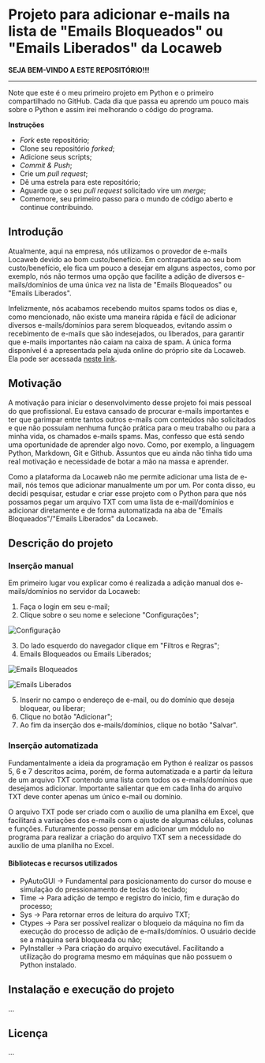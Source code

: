 # Projeto para adicionar e-mails na lista de "Emails Bloqueados" ou "Emails Liberados" da Locaweb

**SEJA BEM-VINDO A ESTE REPOSITÓRIO!!!**

-------------

Note que este é o meu primeiro projeto em Python e o primeiro compartilhado no GitHub. Cada dia que passa eu aprendo um pouco mais sobre o Python e assim irei melhorando o código do programa.

**Instruções**

 - *Fork* este repositório;
 - Clone seu repositório *forked*;
 - Adicione seus scripts;
 - *Commit & Push*;
 - Crie um *pull request*;
 - Dê uma estrela para este repositório;
 - Aguarde que o seu *pull request* solicitado vire um *merge*;
 - Comemore, seu primeiro passo para o mundo de código aberto e continue contribuindo.

## Introdução

Atualmente, aqui na empresa, nós utilizamos o provedor de e-mails Locaweb devido ao bom custo/benefício. Em contrapartida ao seu bom custo/benefício, ele fica um pouco a desejar em alguns aspectos, como por exemplo, nós não termos uma opção que facilite a adição de diversos e-mails/domínios de uma única vez na lista de "Emails Bloqueados" ou "Emails Liberados".

Infelizmente, nós acabamos recebendo muitos spams todos os dias e, como mencionado, não existe uma maneira rápida e fácil de adicionar diversos e-mails/domínios para serem bloqueados, evitando assim o recebimento de e-mails que são indesejados, ou liberados, para garantir que e-mails importantes não caiam na caixa de spam. A única forma disponível é a apresentada pela ajuda online do próprio site da Locaweb. Ela pode ser acessada [neste link](https://www.locaweb.com.br/ajuda/wiki/como-criar-e-excluir-filtro-de-mensagens-email-locaweb/ "neste link").

## Motivação

A motivação para iniciar o desenvolvimento desse projeto foi mais pessoal do que profissional. Eu estava cansado de procurar e-mails importantes e ter que garimpar entre tantos outros e-mails com conteúdos não solicitados e que não possuíam nenhuma função prática para o meu trabalho ou para a minha vida, os chamados e-mails spams. Mas, confesso que está sendo uma oportunidade de aprender algo novo. Como, por exemplo, a linguagem Python, Markdown, Git e Github. Assuntos que eu ainda não tinha tido uma real motivação e necessidade de botar a mão na massa e aprender.

Como a plataforma da Locaweb não me permite adicionar uma lista de e-mail, nós temos que adicionar manualmente um por um. Por conta disso, eu decidi pesquisar, estudar e criar esse projeto com o Python para que nós possamos pegar um arquivo TXT com uma lista de e-mail/domínios e adicionar diretamente e de forma automatizada na aba de "Emails Bloqueados"/"Emails Liberados" da Locaweb.

## Descrição do projeto

### Inserção manual

Em primeiro lugar vou explicar como é realizada a adição manual dos e-mails/domínios no servidor da Locaweb:

1. Faça o login em seu e-mail;
2. Clique sobre o seu nome e selecione "Configurações";

 ![Configuração](https://www.locaweb.com.br/ajuda/wp-content/uploads/2018/05/config_filtro_web_novo.jpg "Configuração")

3. Do lado esquerdo do navegador clique em "Filtros e Regras";
4. Emails Bloqueados ou Emails Liberados;

 ![Emails Bloqueados](https://www.locaweb.com.br/ajuda/wp-content/uploads/2020/06/emails_bloqueados-01.png "Emails Bloqueados")

 ![Emails Liberados](https://www.locaweb.com.br/ajuda/wp-content/uploads/2020/06/emails_liberados-02.png "Emails Liberados")

5. Inserir no campo o endereço de e-mail, ou do domínio que deseja bloquear, ou liberar;
6. Clique no botão "Adicionar";
7. Ao fim da inserção dos e-mails/domínios, clique no botão "Salvar".

### Inserção automatizada

Fundamentalmente a ideia da programação em Python é realizar os passos 5, 6 e 7 descritos acima, porém, de forma automatizada e a partir da leitura de um arquivo TXT contendo uma lista com todos os e-mails/domínios que desejamos adicionar. Importante salientar que em cada linha do arquivo TXT deve conter apenas um único e-mail ou domínio.

O arquivo TXT pode ser criado com o auxílio de uma planilha em Excel, que facilitará a variações dos e-mails com o ajuste de algumas células, colunas e funções. Futuramente posso pensar em adicionar um módulo no programa para realizar a criação do arquivo TXT sem a necessidade do auxílio de uma planilha no Excel.

#### Bibliotecas e recursos utilizados

 - PyAutoGUI -> Fundamental para posicionamento do cursor do mouse e simulação do pressionamento de teclas do teclado;
 - Time -> Para adição de tempo e registro do início, fim e duração do processo;
 - Sys -> Para retornar erros de leitura do arquivo TXT;
 - Ctypes -> Para ser possível realizar o bloqueio da máquina no fim da execução do processo de adição de e-mails/domínios. O usuário decide se a máquina será bloqueada ou não;
 - PyInstaller -> Para criação do arquivo executável. Facilitando a utilização do programa mesmo em máquinas que não possuem o Python instalado.

 ## Instalação e execução do projeto

 ...

 ## Licença

 ...
